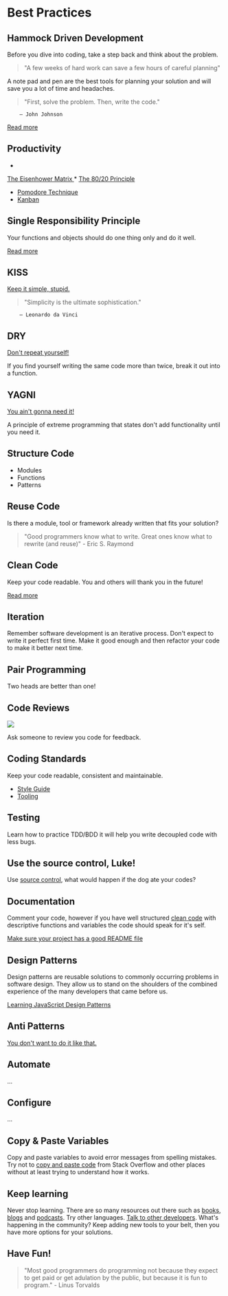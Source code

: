 # Best Practices

## Hammock Driven Development
Before you dive into coding, take a step back and think about the problem.


> "A few weeks of hard work can save a few hours of careful planning"

A note pad and pen are the best tools for planning your solution and will save you a lot of time and headaches.


> "First, solve the problem. Then, write the code."

        — John Johnson



[Read more
](https://data-sorcery.org/2010/12/29/hammock-driven-dev/)

## Productivity

* 
[The Eisenhower Matrix
](http://www.eisenhower.me/eisenhower-matrix/)
* 
[The 80/20 Principle
](https://en.wikipedia.org/wiki/Pareto_principle)
* [Pomodore Technique](http://cirillocompany.de/pages/pomodoro-technique)
* [Kanban](https://www.atlassian.com/agile/kanban)

## Single Responsibility Principle
Your functions and objects should do one thing only and do it well.

[Read more
](https://en.wikipedia.org/wiki/Single_responsibility_principle)

## KISS
[Keep it simple, stupid.](https://en.wikipedia.org/wiki/KISS_principle)



> "Simplicity is the ultimate sophistication."

        — Leonardo da Vinci


## DRY
[Don't repeat yourself!](https://en.wikipedia.org/wiki/Don't_repeat_yourself)  

If you find yourself writing the same code more than twice, break it out into a function.

## YAGNI
[You ain't gonna need it!](https://en.wikipedia.org/wiki/You_aren't_gonna_need_it)  

A principle of extreme programming that states don't add functionality until you need it.

## Structure Code
* Modules
* Functions
* Patterns

## Reuse Code
Is there a module, tool or framework already written that fits your solution?


> "Good programmers know what to write. Great ones know what to rewrite (and reuse)"
        - Eric S. Raymond

## Clean Code
Keep your code readable.  You and others will thank you in the future!

[Read more
](http://ricardogeek.com/docs/clean_code.pdf)

## Iteration
Remember software development is an iterative process.  Don't expect to write it perfect first time.  Make it good enough and then refactor your code to make it better next time.

## Pair Programming
Two heads are better than one!

## Code Reviews
![](https://blog.codinghorror.com/content/images/uploads/2009/02/6a0120a85dcdae970b012877707a45970c-pi.png)

Ask someone to review you code for feedback. 


## Coding Standards
Keep your code readable, consistent and maintainable.

* [Style Guide](https://github.com/rwaldron/idiomatic.js)
* [Tooling](http://eslint.org/) 

## Testing
Learn how to practice TDD/BDD it will help you write decoupled code with less bugs.

## Use the source control, Luke!
Use [source control](https://javascript101.gitbooks.io/guide/content/version_control.html), what would happen if the dog ate your codes?

## Documentation
Comment your code, however if you have well structured [clean code](http://ricardogeek.com/docs/clean_code.pdf) with descriptive functions and variables the code should speak for it's self.

[Make sure your project has a good README file
](https://github.com/noffle/art-of-readme)

## Design Patterns
Design patterns are reusable solutions to commonly occurring problems in software design.  They allow us to stand on the shoulders of the combined experience of the many developers that came before us.

[Learning JavaScript Design Patterns
](https://addyosmani.com/resources/essentialjsdesignpatterns/book/#facadepatternjavascript)

## Anti Patterns
[You don't want to do it like that.](https://sourcemaking.com/antipatterns/software-development-antipatterns)

## Automate
...

## Configure
...


## Copy & Paste Variables
Copy and paste variables to avoid error messages from spelling mistakes.  Try not to [copy and paste code](https://sourcemaking.com/antipatterns/cut-and-paste-programming) from Stack Overflow and other places without at least trying to understand how it works.

## Keep learning
Never stop learning.  There are so many resources out there such as [books](https://www.safaribooksonline.com/register/), [blogs](http://ilikekillnerds.com/2015/10/a-list-of-great-blogs-sites-about-javascript/) and [podcasts](https://devchat.tv/js-jabber).  Try other languages.  [Talk to other developers](https://www.meetup.com/CodeHub-Bristol/).  What's happening in the community?  Keep adding new tools to your belt, then you have more options for your solutions.

## Have Fun!

> "Most good programmers do programming not because they expect to get paid or get adulation by the public, but because it is fun to program." 
        - Linus Torvalds


